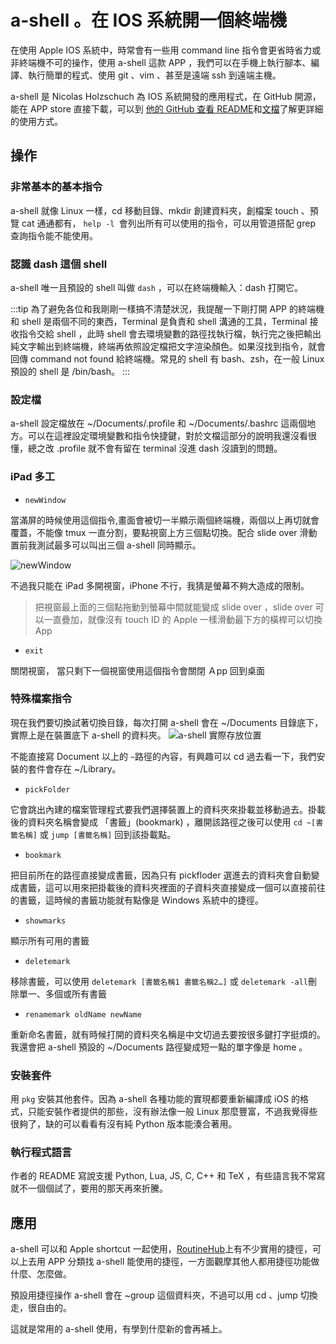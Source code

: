 # a-shell 。在 IOS 系統開一個終端機

在使用 Apple IOS 系統中，時常會有一些用 command line 指令會更省時省力或非終端機不可的操作，使用 a-shell 這款 APP ，我們可以在手機上執行腳本、編譯、執行簡單的程式、使用 git 、vim 、甚至是遠端 ssh 到遠端主機。

a-shell 是 Nicolas Holzschuch 為 IOS 系統開發的應用程式，在 GitHub 開源，能在 APP store 直接下載，可以到 [他的 GitHub 查看 README](https://github.com/holzschu/a-shell)和[文檔](https://bianshen00009.gitbook.io/a-guide-to-a-shell)了解更詳細的使用方式。

## 操作
### 非常基本的基本指令
a-shell 就像 Linux 一樣，cd 移動目錄、mkdir 創建資料夾，創檔案 touch 、預覽 cat 通通都有，
```help -l ```會列出所有可以使用的指令，可以用管道搭配 grep 查詢指令能不能使用。
### 認識 dash 這個 shell 
a-shell 唯一且預設的 shell 叫做 ```dash``` ，可以在終端機輸入：dash 打開它。

:::tip
為了避免各位和我剛剛一樣搞不清楚狀況，我提醒一下剛打開 APP 的終端機和 shell 是兩個不同的東西，Terminal 是負責和 shell 溝通的工具，Terminal 接收指令交給 shell ，此時 shell 會去環境變數的路徑找執行檔，執行完之後把輸出純文字輸出到終端機，終端再依照設定檔把文字渲染顏色。如果沒找到指令，就會回傳 command not found 給終端機。常見的 shell 有 bash、zsh，在一般 Linux 預設的 shell 是 /bin/bash。
:::
### 設定檔
a-shell 設定檔放在 ~/Documents/.profile 和 ~/Documents/.bashrc 這兩個地方。可以在這裡設定環境變數和指令快捷鍵，對於文檔這部分的說明我還沒看很懂，總之改 .profile 就不會有留在 terminal 沒進 dash 沒讀到的問題。
### iPad 多工
- ```newWindow``` 

當滿屏的時候使用這個指令,畫面會被切一半顯示兩個終端機，兩個以上再切就會覆蓋，不能像 tmux 一直分割，要點視窗上方三個點切換。配合 slide over 滑動置前我測試最多可以叫出三個 a-shell 同時顯示。

![newWindow](./newWindow.webp)

不過我只能在 iPad 多開視窗，iPhone 不行，我猜是螢幕不夠大造成的限制。

> 把視窗最上面的三個點拖動到螢幕中間就能變成 slide over ，slide over 可以一直疊加，就像沒有 touch ID 的  Apple 一樣滑動最下方的橫桿可以切換 App



- ```exit```

 關閉視窗， 當只剩下一個視窗使用這個指令會關閉 Ａpp 回到桌面

### 特殊檔案指令

現在我們要切換試著切換目錄，每次打開 a-shell 會在 ~/Documents 目錄底下，實際上是在裝置底下 a-shell 的資料夾。
![a-shell 實際存放位置](a-shell-physical-folder.webp)

不能直接寫 Document 以上的 ```~```路徑的內容，有興趣可以 cd 過去看一下，我們安裝的套件會存在 ~/Library。

- ```pickFolder```
 
它會跳出內建的檔案管理程式要我們選擇裝置上的資料夾來掛載並移動過去。掛載後的資料夾名稱會變成 「書籤」(bookmark) ，離開該路徑之後可以使用 ```cd ~[書籤名稱]``` 或 ```jump [書籤名稱]``` 回到該掛載點。
- ```bookmark```
 
把目前所在的路徑直接變成書籤，因為只有 pickfloder 選進去的資料夾會自動變成書籤，這可以用來把掛載後的資料夾裡面的子資料夾直接變成一個可以直接前往的書籤，這時候的書籤功能就有點像是 Windows 系統中的捷徑。

- ```showmarks```

顯示所有可用的書籤

- ```deletemark```

移除書籤，可以使用 ```deletemark [書籤名稱1 書籤名稱2…]``` 或 ```deletemark -all```刪除單一、多個或所有書籤

- ```renamemark oldName newName```

重新命名書籤，就有時候打開的資料夾名稱是中文切過去要按很多鍵打字挺煩的。我還會把 a-shell 預設的 ~/Documents 路徑變成短一點的單字像是 home 。 

### 安裝套件
用 ```pkg``` 安裝其他套件。因為 a-shell 各種功能的實現都要重新編譯成 iOS 的格式，只能安裝作者提供的那些，沒有辦法像一般 Linux 那麼豐富，不過我覺得些很夠了，缺的可以看看有沒有純 Python 版本能湊合著用。

### 執行程式語言
作者的 README 寫說支援 Python, Lua, JS, C, C++ 和 TeX ，有些語言我不常寫就不一個個試了，要用的那天再來折騰。
## 應用
a-shell 可以和 Apple shortcut 一起使用，[RoutineHub](https://routinehub.co)上有不少實用的捷徑，可以上去用 APP 分類找 a-shell 能使用的捷徑，一方面觀摩其他人都用捷徑功能做什麼、怎麼做。

預設用捷徑操作 a-shell 會在 ~group 這個資料夾，不過可以用 cd 、jump 切換走，很自由的。

這就是常用的 a-shell 使用，有學到什麼新的會再補上。
